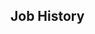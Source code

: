 <!-- Copyright (C) 2023  Kevin Sandom -->
<!-- # This is the full variant, with all of the luxury bells and whistles. -->
<!-- do include src/header/exampleHeader.md -->
<!-- do include src/intro/exampleLongIntro.md -->

## Job History
<!-- do include src/util/colBegin.md -->
<!-- do include src/util/col50.md -->
<!-- do include src/jobHistory/exampleRecentJobHistory.md -->
<!-- do include src/util/colNext.md -->
<!-- do include src/util/col50.md -->
<!-- do include src/jobHistory/exampleOlderJobHistory.md -->
<!-- do include src/util/colEnd.md -->
<!-- do include src/keySkills/exampleKeySkills.md -->
